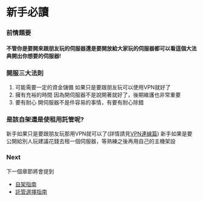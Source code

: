 # 新手必讀
### 前情題要
#### 不管你是要開來**跟朋友玩的**伺服器還是要**開放給大家玩的**伺服器都可以看這個大法典**開出你想要的伺服器**!
### 開服三大法則
1. 可能需要一定的資金儲備
如果只是要跟朋友玩可以使用VPN就好了
2. 擁有充裕的時間
因為開伺服器不是說開著就好了，後期維護也非常重要
3. 要有耐心
開伺服器不是件容易的事情，有要有耐心除錯
### 是該自架還是使租用託管呢?
新手如果只是要跟朋友玩那用VPN就可以了(詳情請見[VPN連線篇](../連線篇/VPN連線教學.md))
新手如果是要公開給別人玩建議花錢去租一個伺服器，等熟練之後再用自己的主機架設
### Next
下一個章節將會提到
- [自架指南](./自架指南.md)
- [託管選擇指南](./託管選擇指南.md)